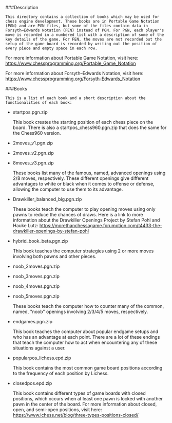###Description

	This directory contains a collection of books which may be used for chess engine development. These books are in Portable Game Notation (PGN) and are PGN files, but some of the files contain data in Forsyth–Edwards Notation (FEN) instead of PGN. For PGN, each player's move is recorded in a numbered list with a description of some of the key details of the game. For FEN, the moves are not recorded but the setup of the game board is recorded by writing out the position of every piece and empty space in each row.

For more information about Portable Game Notation, visit here: 
https://www.chessprogramming.org/Portable_Game_Notation

For more information about Forsyth–Edwards Notation, visit here:
https://www.chessprogramming.org/Forsyth-Edwards_Notation


###Books

	This is a list of each book and a short description about the functionalities of each book:


- startpos.pgn.zip 

	This book creates the starting position of each chess piece on the board. There is also a startpos_chess960.pgn.zip that does the same for the Chess960 version.

- 2moves_v1.pgn.zip 
- 2moves_v2.pgn.zip 
- 8moves_v3.pgn.zip 

	These books list many of the famous, named, advanced openings using 2/8 moves, respectively. These different openings give different advantages to white or black when it comes to offense or defense, allowing the computer to use them to its advantage. 

- Drawkiller_balanced_big.pgn.zip 

  These books teach the computer to play opening moves using only pawns to reduce the chances of draws. Here is a link to more information about the Drawkiller Openings Project by Stefan Pohl and Hauke Lutz: https://morethanchessagame.forumotion.com/t4433-the-drawkiller-openings-by-stefan-pohl

- hybrid_book_beta.pgn.zip  

	This book teaches the computer strategies using 2 or more moves involving both pawns and other pieces. 

- noob_2moves.pgn.zip 
- noob_3moves.pgn.zip  
- noob_4moves.pgn.zip  
- noob_5moves.pgn.zip  

	These books teach the computer how to counter many of the common, named, "noob" openings involving 2/3/4/5 moves, respectively. 

- endgames.pgn.zip 

	This book teaches the computer about popular endgame setups and who has an advantage at each point. There are a lot of these endings that teach the computer how to act when encountering any of these situations against a user.

- popularpos_lichess.epd.zip

	This book contains the most common game board positions according to the frequency of each position by Lichess.

- closedpos.epd.zip

	This book contains different types of game boards with closed positions, which occurs when at least one pawn is locked with another pawn in the center of the board. For more information about closed, open, and semi-open positions, visit here:
https://www.ichess.net/blog/three-types-positions-closed/
